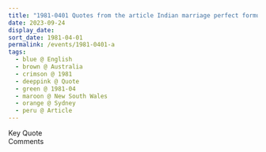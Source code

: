 ```yaml
---
title: "1981-0401 Quotes from the article Indian marriage perfect formula by Sue Arnold published under the rubric IN TOUCH with ... interesting people in the newspaper The Sun, Sydney, New South Wales, Australia"
date: 2023-09-24
display_date: 
sort_date: 1981-04-01
permalink: /events/1981-0401-a
tags:
  - blue @ English
  - brown @ Australia
  - crimson @ 1981
  - deeppink @ Quote
  - green @ 1981-04
  - maroon @ New South Wales
  - orange @ Sydney
  - peru @ Article
---
```


<wave-list>
  <list-title color="green" width="75">Key Quote</list-title>
  <list-item color="BlanchedAlmond"  width="200"></list-item>
  <list-item color="Lavender"></list-item>
  <list-item color="BlanchedAlmond"></list-item>
</wave-list>

<br>

<wave-list>
  <list-title color="green" width="75">Comments</list-title>
  <list-item color="BlanchedAlmond"  width="200"></list-item>
  <list-item color="Lavender"></list-item>
  <list-item color="BlanchedAlmond"></list-item>
</wave-list>